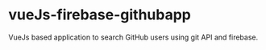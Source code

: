 # vueJs-firebase-githubapp
VueJs based application to search GitHub users using git API and firebase.
